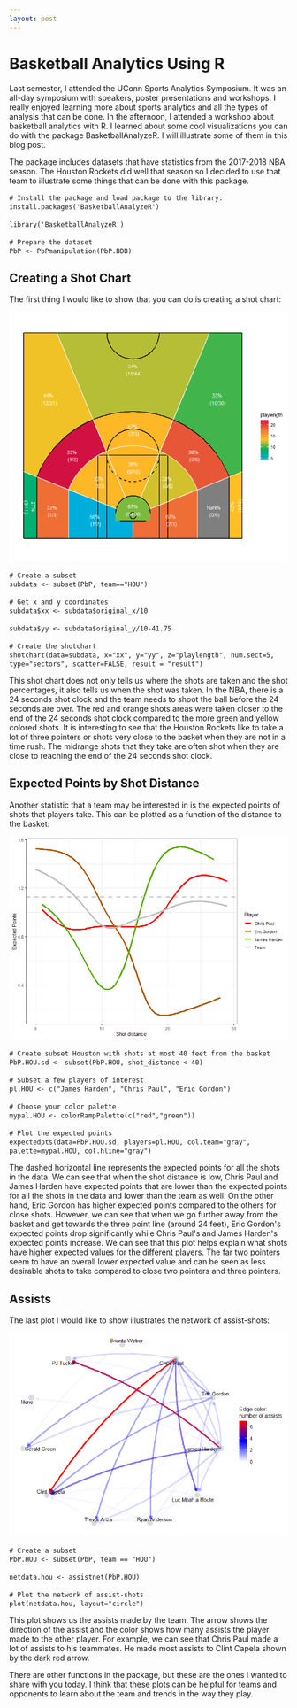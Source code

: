 ```yaml
---
layout: post
---
```


# Basketball Analytics Using R

Last semester, I attended the UConn Sports Analytics Symposium. It was an all-day symposium with speakers, poster presentations and workshops. I really enjoyed learning more about sports analytics and all the types of analysis that can be done. In the afternoon, I attended a workshop about basketball analytics with R. I learned about some cool visualizations you can do with the package BasketballAnalyzeR. I will illustrate some of them in this blog post.

The package includes datasets that have statistics from the 2017-2018 NBA season. The Houston Rockets did well that season so I decided to use that team to illustrate some things that can be done with this package.

```
# Install the package and load package to the library:
install.packages('BasketballAnalyzeR')

library('BasketballAnalyzeR')

# Prepare the dataset
PbP <- PbPmanipulation(PbP.BDB) 
```

## Creating a Shot Chart

The first thing I would like to show that you can do is creating a shot chart:

![basketball1](/img/basketball1.png)

```
# Create a subset
subdata <- subset(PbP, team=="HOU")

# Get x and y coordinates
subdata$xx <- subdata$original_x/10

subdata$yy <- subdata$original_y/10-41.75

# Create the shotchart
shotchart(data=subdata, x="xx", y="yy", z="playlength", num.sect=5, type="sectors", scatter=FALSE, result = "result")
```

This shot chart does not only tells us where the shots are taken and the shot percentages, it also tells us when the shot was taken. In the NBA, there is a 24 seconds shot clock and the team needs to shoot the ball before the 24 seconds are over.  The red and orange shots areas were taken closer to the end of the 24 seconds shot clock compared to the more green and yellow colored shots. It is interesting to see that the Houston Rockets like to take a lot of three pointers or shots very close to the basket when they are not in a time rush. The midrange shots that they take are often shot when they are close to reaching the end of the 24 seconds shot clock.

## Expected Points by Shot Distance

Another statistic that a team may be interested in is the expected points of shots that players take. This can be plotted as a function of the distance to the basket:

![basketball2](/img/basketball2.png)

```
# Create subset Houston with shots at most 40 feet from the basket
PbP.HOU.sd <- subset(PbP.HOU, shot_distance < 40)

# Subset a few players of interest
pl.HOU <- c("James Harden", "Chris Paul", "Eric Gordon")

# Choose your color palette
mypal.HOU <- colorRampPalette(c("red","green"))

# Plot the expected points
expectedpts(data=PbP.HOU.sd, players=pl.HOU, col.team="gray", palette=mypal.HOU, col.hline="gray")
```

The dashed horizontal line represents the expected points for all the shots in the data. We can see that when the shot distance is low, Chris Paul and James Harden have expected points that are lower than the expected points for all the shots in the data and lower than the team as well. On the other hand, Eric Gordon has higher expected points compared to the others for close shots. However, we can see that when we go further away from the basket and get towards the three point line (around 24 feet), Eric Gordon's expected points drop significantly while Chris Paul's and James Harden's expected points increase. We can see that this plot helps explain what shots have higher expected values for the different players. The far two pointers seem to have an overall lower expected value and can be seen as less desirable shots to take compared to close two pointers and three pointers.

## Assists

The last plot I would like to show illustrates the network of assist-shots:

![basketball3](/img/basketball3.png)

```
# Create a subset
PbP.HOU <- subset(PbP, team == "HOU")

netdata.hou <- assistnet(PbP.HOU)

# Plot the network of assist-shots
plot(netdata.hou, layout="circle")
```

This plot shows us the assists made by the team. The arrow shows the direction of the assist and the color shows how many assists the player made to the other player. For example, we can see that Chris Paul made a lot of assists to his teammates. He made most assists to Clint Capela shown by the dark red arrow.

There are other functions in the package, but these are the ones I wanted to share with you today. I think that these plots can be helpful for teams and opponents to learn about the team and trends in the way they play.
